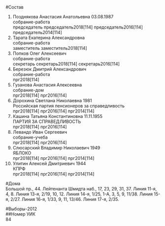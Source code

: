 #Состав  
1. Позднякова Анастасия Анатольевна 03.08.1987  
    собрание-работа  
    председатель председатель2018[114] председатель2016[114] председатель2014[114]  
2. Тарата Екатерина Александровна  
    собрание-работа  
    заместитель заместитель2018[114]  
3. Попков Олег Алексеевич  
    собрание-работа  
    секретарь секретарь2018[114] секретарь2016[114]  
4. Березюк Дмитрий Александрович  
    собрание-работа  
    прг2018[114]  
5. Гузанова Анастасия Алексеевна  
    собрание-дом  
    прг2018[114] прг2016[114]  
6. Дорохина Светлана Николаевна 1981  
    Российская партия пенсионеров за справедливость  
    прг2018[114] прг2016[114] прг2014[114]  
7. Кашина Татьяна Константиновна 11.11.1955  
    ПАРТИЯ ЗА СПРАВЕДЛИВОСТЬ  
    прг2018[114] прг2016[114]  
8. Левандо Иван Сергеевич  
    собрание-учеба  
    прг2018[114] прг2016[114]  
9. Слюсарский Владимир Николаевич 1949  
    ЯБЛОКО  
    прг2018[114] прг2016[114] прг2014[114]  
10. Улитин Алексей Дмитриевич 1944  
    КПРФ  
    прг2018[114] прг2016[114] прг2014[114]  

#Дома  
Большой пр.,   44. Лейтенанта Шмидта наб.,     17, 23, 29, 31, 37. Линия 11-я,      4, 8. Линия 13-я,      2/19, 10, 12. Линия 14-я,      1/25, 1-А, 3, 5, 9, 11/38. Линия 15-я,    2/27. Линия 16-я,      1/33, 9, 11, 13/46. Линия 17-я,    2/35.  
  
#Выборы-2012  
##Номер УИК  
84  
